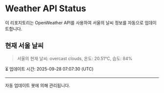 
# Weather API Status

이 리포지토리는 OpenWeather API를 사용하여 서울의 날씨 정보를 자동으로 업데이트합니다.

## 현재 서울 날씨
> 서울의 현재 날씨: overcast clouds, 온도: 20.51°C, 습도: 84%

⏳ 업데이트 시간: 2025-09-28 07:07:30 (UTC)

---
자동 업데이트 봇에 의해 관리됩니다.
